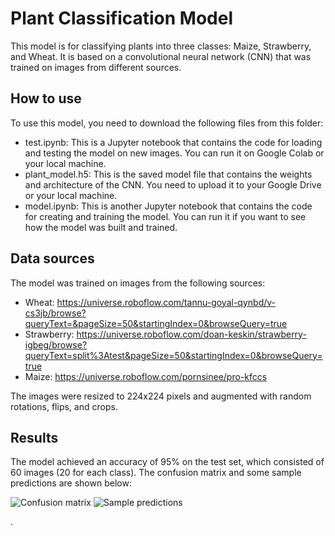 # Plant Classification Model

This model is for classifying plants into three classes: Maize, Strawberry, and Wheat. It is based on a convolutional neural network (CNN) that was trained on images from different sources.

## How to use

To use this model, you need to download the following files from this folder:

- test.ipynb: This is a Jupyter notebook that contains the code for loading and testing the model on new images. You can run it on Google Colab or your local machine.
- plant_model.h5: This is the saved model file that contains the weights and architecture of the CNN. You need to upload it to your Google Drive or your local machine.
- model.ipynb: This is another Jupyter notebook that contains the code for creating and training the model. You can run it if you want to see how the model was built and trained.

## Data sources

The model was trained on images from the following sources:

- Wheat: https://universe.roboflow.com/tannu-goyal-qynbd/v-cs3jb/browse?queryText=&pageSize=50&startingIndex=0&browseQuery=true
- Strawberry: https://universe.roboflow.com/doan-keskin/strawberry-igbeg/browse?queryText=split%3Atest&pageSize=50&startingIndex=0&browseQuery=true
- Maize: https://universe.roboflow.com/pornsinee/pro-kfccs

The images were resized to 224x224 pixels and augmented with random rotations, flips, and crops.

## Results

The model achieved an accuracy of 95% on the test set, which consisted of 60 images (20 for each class). The confusion matrix and some sample predictions are shown below:

![Confusion matrix](confusion_matrix.png)
![Sample predictions](sample_predictions.png)

.
